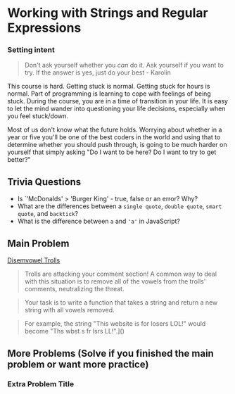 # Working with Strings and Regular Expressions

### Setting intent

> Don't ask yourself whether you _can_ do it. Ask yourself if you want to try. If the answer is yes, just do your best - Karolin

This course is hard. Getting stuck is normal. Getting stuck for hours is normal. Part of programming is learning to cope with feelings of being stuck. During the course, you are in a time of transition in your life. It is easy to let the mind wander into questioning your life decisions, especially when you feel stuck/down.

Most of us don't know what the future holds. Worrying about whether in a year or five you'll be one of the best coders in the world and using that to determine whether you should push through, is going to be much harder on yourself that simply asking "Do I want to be here? Do I want to try to get better?"

## Trivia Questions

- Is `'McDonalds' > 'Burger King' - true, false or an error? Why?
- What are the differences between a `single quote`, `double quote`, `smart quote`, and `backtick`?
- What is the difference between `a` and `'a'` in JavaScript?

## Main Problem

[Disemvowel Trolls](https://www.codewars.com/kata/52fba66badcd10859f00097e/javascript)

> Trolls are attacking your comment section!
> A common way to deal with this situation is to remove all of the vowels from the trolls' comments, neutralizing the threat.

> Your task is to write a function that takes a string and return a new string with all vowels removed.

> For example, the string "This website is for losers LOL!" would become "Ths wbst s fr lsrs LL!".]()

## More Problems (Solve if you finished the main problem or want more practice)

### Extra Problem Title
